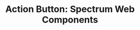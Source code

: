 ---
layout: examples.njk
title: 'Action Button: Spectrum Web Components'
displayName: Action Button
componentName: action-button
tags:
  - component-examples
---